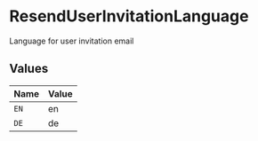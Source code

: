 # ResendUserInvitationLanguage

Language for user invitation email


## Values

| Name  | Value |
| ----- | ----- |
| `EN`  | en    |
| `DE`  | de    |